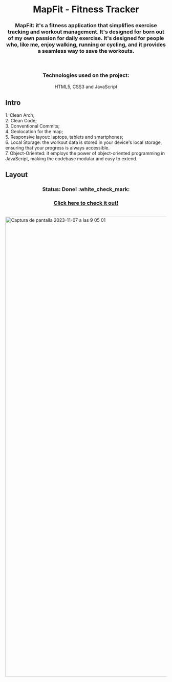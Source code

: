 <h1 align="center">
  MapFit - Fitness Tracker
</h1>
<h3 align="center">MapFit: it's a fitness application that simplifies exercise tracking and workout management. It's designed for born out of my own passion for daily exercise. It's designed for people who, like me, enjoy walking, running or cycling, and it provides a seamless way to save the workouts.</h3 align="center">
</br><h3 align="center">Technologies used on the project:</h3 align="center">
<p align="center">HTML5, CSS3 and JavaScript</p align="center">

## Intro

<p>1. Clean Arch;</br>
2. Clean Code;</br>
3. Conventional Commits;</br>
4. Geolocation for the map;</br>
5. Responsive layout: laptops, tablets and smartphones;</br>
6. Local Storage: the workout data is stored in your device's local storage, ensuring that your progress is always accessible.</br>
7. Object-Oriented: it employs the power of object-oriented programming in JavaScript, making the codebase modular and easy to extend.</p>

## Layout
<h3 align="center">Status: Done! :white_check_mark:</h3>

<h3 align="center">
  <a href="https://mapfit-app.vercel.app">Click here to check it out!</a>
</h3></br>

<img width="1438" alt="Captura de pantalla 2023-11-07 a las 9 05 01" src="https://github.com/larissasmartins/mapfit-app/assets/96597131/6498caf2-a6e1-4a4b-9e02-4140dfe960d1">
